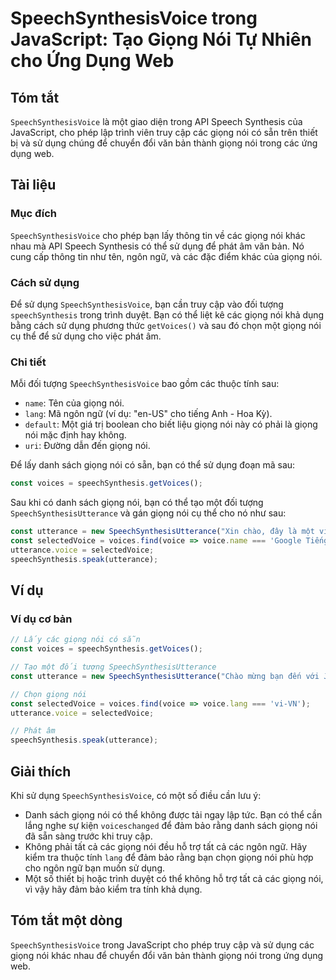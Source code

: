 <!--
Meta Description: # SpeechSynthesisVoice trong JavaScript: Tạo Giọng Nói Tự Nhiên cho Ứng Dụng Web ## Tóm tắt `SpeechSynthesisVoice` là một giao diện trong API Speech S...
Meta Keywords: giọng, nói, dụng, các, cho
-->

# SpeechSynthesisVoice trong JavaScript: Tạo Giọng Nói Tự Nhiên cho Ứng Dụng Web

## Tóm tắt
`SpeechSynthesisVoice` là một giao diện trong API Speech Synthesis của JavaScript, cho phép lập trình viên truy cập các giọng nói có sẵn trên thiết bị và sử dụng chúng để chuyển đổi văn bản thành giọng nói trong các ứng dụng web.

## Tài liệu
### Mục đích
`SpeechSynthesisVoice` cho phép bạn lấy thông tin về các giọng nói khác nhau mà API Speech Synthesis có thể sử dụng để phát âm văn bản. Nó cung cấp thông tin như tên, ngôn ngữ, và các đặc điểm khác của giọng nói.

### Cách sử dụng
Để sử dụng `SpeechSynthesisVoice`, bạn cần truy cập vào đối tượng `speechSynthesis` trong trình duyệt. Bạn có thể liệt kê các giọng nói khả dụng bằng cách sử dụng phương thức `getVoices()` và sau đó chọn một giọng nói cụ thể để sử dụng cho việc phát âm.

### Chi tiết
Mỗi đối tượng `SpeechSynthesisVoice` bao gồm các thuộc tính sau:
- `name`: Tên của giọng nói.
- `lang`: Mã ngôn ngữ (ví dụ: "en-US" cho tiếng Anh - Hoa Kỳ).
- `default`: Một giá trị boolean cho biết liệu giọng nói này có phải là giọng nói mặc định hay không.
- `uri`: Đường dẫn đến giọng nói.

Để lấy danh sách giọng nói có sẵn, bạn có thể sử dụng đoạn mã sau:

```javascript
const voices = speechSynthesis.getVoices();
```

Sau khi có danh sách giọng nói, bạn có thể tạo một đối tượng `SpeechSynthesisUtterance` và gán giọng nói cụ thể cho nó như sau:

```javascript
const utterance = new SpeechSynthesisUtterance("Xin chào, đây là một ví dụ về giọng nói.");
const selectedVoice = voices.find(voice => voice.name === 'Google Tiếng Việt');
utterance.voice = selectedVoice;
speechSynthesis.speak(utterance);
```

## Ví dụ
### Ví dụ cơ bản
```javascript
// Lấy các giọng nói có sẵn
const voices = speechSynthesis.getVoices();

// Tạo một đối tượng SpeechSynthesisUtterance
const utterance = new SpeechSynthesisUtterance("Chào mừng bạn đến với JavaScript!");

// Chọn giọng nói
const selectedVoice = voices.find(voice => voice.lang === 'vi-VN');
utterance.voice = selectedVoice;

// Phát âm
speechSynthesis.speak(utterance);
```

## Giải thích
Khi sử dụng `SpeechSynthesisVoice`, có một số điều cần lưu ý:
- Danh sách giọng nói có thể không được tải ngay lập tức. Bạn có thể cần lắng nghe sự kiện `voiceschanged` để đảm bảo rằng danh sách giọng nói đã sẵn sàng trước khi truy cập.
- Không phải tất cả các giọng nói đều hỗ trợ tất cả các ngôn ngữ. Hãy kiểm tra thuộc tính `lang` để đảm bảo rằng bạn chọn giọng nói phù hợp cho ngôn ngữ bạn muốn sử dụng.
- Một số thiết bị hoặc trình duyệt có thể không hỗ trợ tất cả các giọng nói, vì vậy hãy đảm bảo kiểm tra tính khả dụng.

## Tóm tắt một dòng
`SpeechSynthesisVoice` trong JavaScript cho phép truy cập và sử dụng các giọng nói khác nhau để chuyển đổi văn bản thành giọng nói trong ứng dụng web.